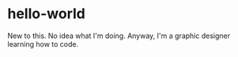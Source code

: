 hello-world
===========

New to this. No idea what I'm doing. 
Anyway, I'm a graphic designer learning how to code. 
